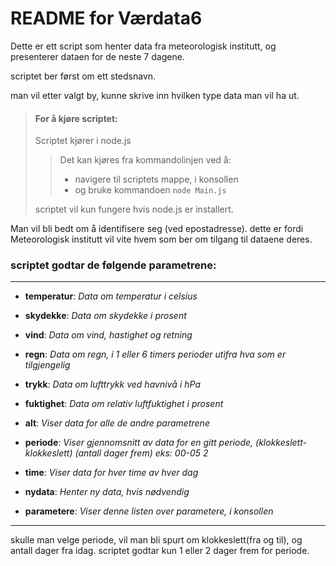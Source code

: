 # README for Værdata6

Dette er ett script som henter data fra meteorologisk institutt, og presenterer dataen for de neste 7 dagene.

scriptet ber først om ett stedsnavn. 

man vil etter valgt by, kunne skrive inn hvilken type data man vil ha ut.

> #### For å kjøre scriptet:
> Scriptet kjører i node.js
>> Det kan kjøres fra kommandolinjen ved å:
>> + navigere til scriptets mappe, i konsollen
>> + og bruke kommandoen `node Main.js`
>
> scriptet vil kun fungere hvis node.js er installert.

Man vil bli bedt om å identifisere seg (ved epostadresse). dette er fordi Meteorologisk institutt vil vite hvem som ber om tilgang til dataene deres.

### scriptet godtar de følgende parametrene:
------------------------------------------------------------------------------

 + **temperatur**:       *Data om temperatur i celsius*

 + **skydekke**:         *Data om skydekke i prosent*

 + **vind**:             *Data om vind, hastighet og retning*

 + **regn**:             *Data om regn, i 1 eller 6 timers perioder utifra hva som er tilgjengelig*

 + **trykk**:            *Data om lufttrykk ved havnivå i hPa*

 + **fuktighet**:        *Data om relativ luftfuktighet i prosent*

 + **alt**:              *Viser data for alle de andre parametrene*

 + **periode**:          *Viser gjennomsnitt av data for en gitt periode, (klokkeslett-klokkeslett) (antall dager frem) eks: 00-05 2*

 + **time**:             *Viser data for hver time av hver dag*

 + **nydata**:           *Henter ny data, hvis nødvendig*

 + **parametere**:       *Viser denne listen over parametere, i konsollen*

------------------------------------------------------------------------------

 skulle man velge periode, vil man bli spurt om klokkeslett(fra og til), og antall dager fra idag. scriptet godtar kun 1 eller 2 dager frem for periode.
